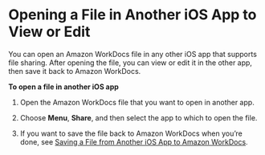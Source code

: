 # Opening a File in Another iOS App to View or Edit<a name="iphone_opening_files"></a>

You can open an Amazon WorkDocs file in any other iOS app that supports file sharing\. After opening the file, you can view or edit it in the other app, then save it back to Amazon WorkDocs\.

**To open a file in another iOS app**

1. Open the Amazon WorkDocs file that you want to open in another app\.

1. Choose **Menu**, **Share**, and then select the app to which to open the file\.

1. If you want to save the file back to Amazon WorkDocs when you’re done, see [Saving a File from Another iOS App to Amazon WorkDocs](iphone_saving_files.md)\.